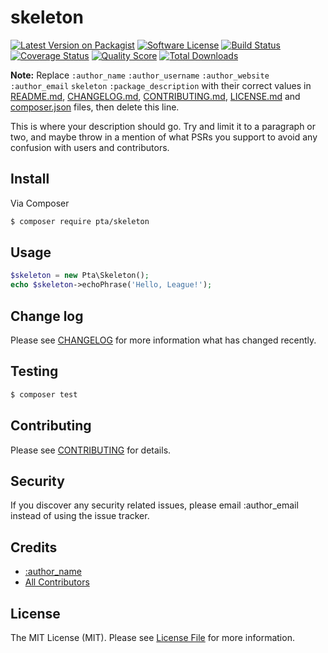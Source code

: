 # skeleton

[![Latest Version on Packagist](https://img.shields.io/packagist/v/pta/skeleton.svg?style=flat-square)](https://packagist.org/packages/pta/skeleton)
[![Software License](https://img.shields.io/badge/license-MIT-brightgreen.svg?style=flat-square)](LICENSE.md)
[![Build Status](https://img.shields.io/travis/pta/skeleton/master.svg?style=flat-square)](https://travis-ci.org/pta/skeleton)
[![Coverage Status](https://img.shields.io/scrutinizer/coverage/g/pta/skeleton.svg?style=flat-square)](https://scrutinizer-ci.com/g/pta/skeleton/code-structure)
[![Quality Score](https://img.shields.io/scrutinizer/g/pta/skeleton.svg?style=flat-square)](https://scrutinizer-ci.com/g/pta/skeleton)
[![Total Downloads](https://img.shields.io/packagist/dt/pta/skeleton.svg?style=flat-square)](https://packagist.org/packages/pta/skeleton)

**Note:** Replace ```:author_name``` ```:author_username``` ```:author_website``` ```:author_email``` ```skeleton``` ```:package_description``` with their correct values in [README.md](README.md), [CHANGELOG.md](CHANGELOG.md), [CONTRIBUTING.md](CONTRIBUTING.md), [LICENSE.md](LICENSE.md) and [composer.json](composer.json) files, then delete this line.

This is where your description should go. Try and limit it to a paragraph or two, and maybe throw in a mention of what
PSRs you support to avoid any confusion with users and contributors.

## Install

Via Composer

``` bash
$ composer require pta/skeleton
```

## Usage

``` php
$skeleton = new Pta\Skeleton();
echo $skeleton->echoPhrase('Hello, League!');
```

## Change log

Please see [CHANGELOG](CHANGELOG.md) for more information what has changed recently.

## Testing

``` bash
$ composer test
```

## Contributing

Please see [CONTRIBUTING](CONTRIBUTING.md) for details.

## Security

If you discover any security related issues, please email :author_email instead of using the issue tracker.

## Credits

- [:author_name](https://github.com/:author_username)
- [All Contributors](../../contributors)

## License

The MIT License (MIT). Please see [License File](LICENSE.md) for more information.
